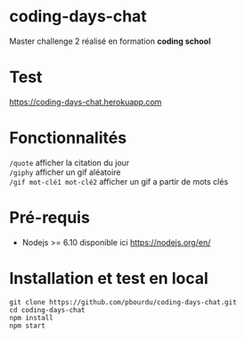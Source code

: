 # coding-days-chat
Master challenge 2 réalisé en formation **coding school**

# Test
<https://coding-days-chat.herokuapp.com>

# Fonctionnalités
`/quote` afficher la citation du jour  
`/giphy` afficher un gif aléatoire       
`/gif mot-clé1 mot-clé2` afficher un gif a partir de mots clés   

# Pré-requis
* Nodejs >= 6.10 disponible ici <https://nodejs.org/en/>

# Installation et test en local  
`git clone https://github.com/pbourdu/coding-days-chat.git`  
`cd coding-days-chat`  
`npm install`  
`npm start`
